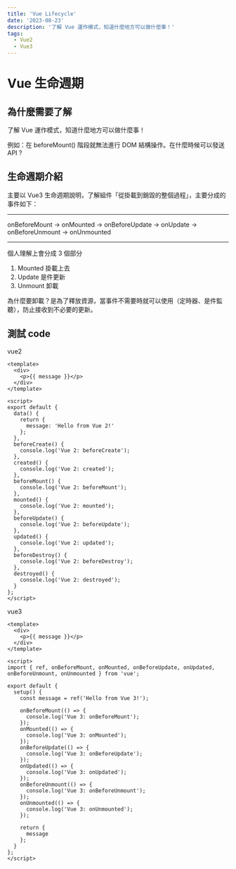 ```yaml
---
title: 'Vue Lifecycle'
date: '2023-08-23'
description: '了解 Vue 運作模式，知道什麼地方可以做什麼事！'
tags:
  - Vue2
  - Vue3
---
```


# Vue 生命週期

## 為什麼需要了解

了解 Vue 運作模式，知道什麼地方可以做什麼事！

例如：在 beforeMount() 階段就無法進行 DOM 結構操作。在什麼時候可以發送 API ?

## 生命週期介紹

主要以 Vue3 生命週期說明，了解組件「從掛載到銷毀的整個過程」，主要分成的事件如下：

---

onBeforeMount → onMounted → onBeforeUpdate → onUpdate → onBeforeUnmount → onUnmounted

---

個人理解上會分成 3 個部分

1. Mounted 掛載上去
2. Update 是件更新
3. Unmount 卸載

為什麼要卸載？是為了釋放資源，當事件不需要時就可以使用（定時器、是件監聽），防止接收到不必要的更新。

## 測試 code

<div class='flex flex-col md:flex-row justify-between gap-8  '>
<div class='w-full sm:w-1/2'>
vue2

```javascript=
<template>
  <div>
    <p>{{ message }}</p>
  </div>
</template>

<script>
export default {
  data() {
    return {
      message: 'Hello from Vue 2!'
    };
  },
  beforeCreate() {
    console.log('Vue 2: beforeCreate');
  },
  created() {
    console.log('Vue 2: created');
  },
  beforeMount() {
    console.log('Vue 2: beforeMount');
  },
  mounted() {
    console.log('Vue 2: mounted');
  },
  beforeUpdate() {
    console.log('Vue 2: beforeUpdate');
  },
  updated() {
    console.log('Vue 2: updated');
  },
  beforeDestroy() {
    console.log('Vue 2: beforeDestroy');
  },
  destroyed() {
    console.log('Vue 2: destroyed');
  }
};
</script>

```

</div>
<div class='w-full sm:w-1/2'>
vue3

```javascript=
<template>
  <div>
    <p>{{ message }}</p>
  </div>
</template>

<script>
import { ref, onBeforeMount, onMounted, onBeforeUpdate, onUpdated, onBeforeUnmount, onUnmounted } from 'vue';

export default {
  setup() {
    const message = ref('Hello from Vue 3!');

    onBeforeMount(() => {
      console.log('Vue 3: onBeforeMount');
    });
    onMounted(() => {
      console.log('Vue 3: onMounted');
    });
    onBeforeUpdate(() => {
      console.log('Vue 3: onBeforeUpdate');
    });
    onUpdated(() => {
      console.log('Vue 3: onUpdated');
    });
    onBeforeUnmount(() => {
      console.log('Vue 3: onBeforeUnmount');
    });
    onUnmounted(() => {
      console.log('Vue 3: onUnmounted');
    });

    return {
      message
    };
  }
};
</script>
```

</div>
</div>
